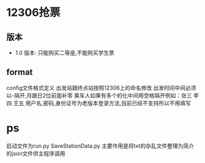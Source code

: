# 12306抢票
## 版本
- 1.0 版本: 只能购买二等座,不能购买学生票



## format
config文件格式定义
出发站跟终点站按照12306上的命名修改
出发时间中间必须以-隔开,月跟日2位前面补零
乘车人如果有多个的化中间用空格隔开例如：张三 李四 王五
用户名,密码,身份证号为老版本登录方法,目前已经不支持所以不用填写

# ps
启动文件为run.py
SaveStationData.py 主要作用是将txt的杂乱文件整理为简介的json文件供主程序调用




